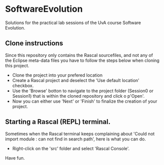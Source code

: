 # SoftwareEvolution
Solutions for the practical lab sessions of the UvA course Software Evolution.

## Clone instructions
Since this repository only contains the Rascal sourcefiles, and not any of the Eclipse meta-data files you have to follow the steps below when cloning this project.
* Clone the project into your prefered location
* Create a Rascal project and deselect the 'Use default location' checkbox.
* Use the 'Browse' botton to navigate to the project folder (Session0 or Session1) that is within the cloned repository and click o p'Open'.
* Now you can either use 'Next' or 'Finish' to finalize the creation of your project.

## Starting a Rascal (REPL) terminal.
Sometimes when the Rascal terminal keeps complaining about 'Could not import module <modulename>: can not find in search path', here is what you can do.
* Right-click on the 'src' folder and select 'Rascal Console'.

Have fun.
